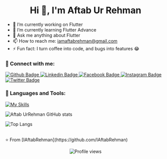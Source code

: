 

 <h1 align="center">Hi 👋, I'm Aftab Ur Rehman</h1>

 - 🔭 I’m currently working on Flutter
 - 🌱 I’m currently learning Flutter Advance
 - 💬 Ask me anything about Flutter
 - 📫 How to reach me: iamaftabrehman@gmail.com
 - ⚡ Fun fact: I turn coffee into code, and bugs into features 😂


  
### 🚀 Connect with me:
<div id="badges">
  <a href="https://github.com/IAftabRehman">
    <img src="https://img.shields.io/badge/Github-white?style=for-the-badge&logo=Github&logoColor=black" alt="Github Badge"/>
  </a>
  <a href="https://www.linkedin.com/in/aftab-rehman">
    <img src="https://img.shields.io/badge/Linkedin-blue?style=for-the-badge&logo=twitter&logoColor=white" alt="Linkedin Badge"/>
  </a>
   <a href="https://fb.com/iaftabrehman/">
    <img src="https://img.shields.io/badge/Facebook-blue?style=for-the-badge&logo=facebook&logoColor=white" alt="Facebook Badge"/>
  </a>
   <a href="https://www.instagram.com/i_aftabrehman">
    <img src="https://img.shields.io/badge/Instagram-purple?style=for-the-badge&logo=instagram&logoColor=white" alt="Instagram Badge"/>
  </a>
   <a href="https://x.com/iaftabrehman">
    <img src="https://img.shields.io/badge/X-Black?style=for-the-badge&logo=twitter&logoColor=white" alt="Twitter Badge"/>
  </a>
</div>

### 🧰 Languages and Tools:
[![My Skills](https://skillicons.dev/icons?i=flutter,dart,firebase,postman,github,androidstudio,pr&perline=5)](https://skillicons.dev)

![Aftab UrRehman GitHub stats](https://github-readme-stats.vercel.app/api?username=IAftabRehman&show_icons=true&theme=dark)

![Top Langs](https://github-readme-stats.vercel.app/api/top-langs/?username=IAftabRehman&theme=dark)


<br>
⭐️ From [IAftabRehman](https://github.com/IAftabRehman)

<br>
<p align="center">
  <img src="https://komarev.com/ghpvc/?username=IAftabRehman&color=blueviolet" alt="Profile views" />
</p>

